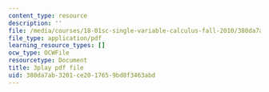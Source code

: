 ```yaml
---
content_type: resource
description: ''
file: /media/courses/18-01sc-single-variable-calculus-fall-2010/380da7ab3201ce2017659bd8f3463abd_ryLdyDrBfvI.pdf
file_type: application/pdf
learning_resource_types: []
ocw_type: OCWFile
resourcetype: Document
title: 3play pdf file
uid: 380da7ab-3201-ce20-1765-9bd8f3463abd
---
```

